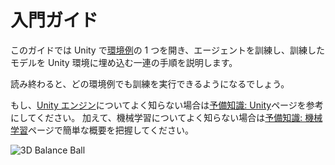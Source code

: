 # 入門ガイド

このガイドでは Unity で[環境例](Learning-Environment-Examples.md)の 1 つを開き、エージェントを訓練し、訓練したモデルを Unity 環境に埋め込む一連の手順を説明します。

読み終わると、どの環境例でも訓練を実行できるようになるでしょう。

もし、[Unity エンジン](https://unity3d.com/unity)についてよく知らない場合は[予備知識: Unity](Background-Unity.md)ページを参考にしてください。
加えて、機械学習についてよく知らない場合は[予備知識: 機械学習](Background-Machine-Learning.md)ページで簡単な概要を把握してください。

![3D Balance Ball](images/balance.png)
